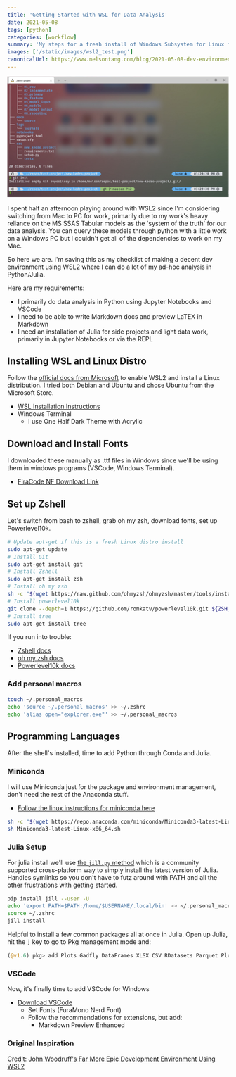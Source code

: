 ```yaml
---
title: 'Getting Started with WSL for Data Analysis'
date: 2021-05-08
tags: [python]
categories: [workflow]
summary: 'My steps for a fresh install of Windows Subsystem for Linux for Data Analysis'
images: ['/static/images/wsl2_test.png']
canonicalUrl: https://www.nelsontang.com/blog/2021-05-08-dev-environment-in-wsl
---
```


![img](/static/images/wsl2_test.png)

I spent half an afternoon playing around with WSL2 since I'm considering switching from Mac to PC for work, primarily due to my work's heavy reliance on the MS SSAS Tabular models as the 'system of the truth' for our data analysis. You can query these models through python with a little work on a Windows PC but I couldn't get all of the dependencies to work on my Mac.

So here we are. I'm saving this as my checklist of making a decent dev environment using WSL2 where I can do a lot of my ad-hoc analysis in Python/Julia.

Here are my requirements:

- I primarily do data analysis in Python using Jupyter Notebooks and VSCode
- I need to be able to write Markdown docs and preview LaTEX in Markdown
- I need an installation of Julia for side projects and light data work, primarily in Jupyter Notebooks or via the REPL

## Installing WSL and Linux Distro

Follow the [official docs from Microsoft](https://docs.microsoft.com/en-us/windows/wsl/install-win10) to enable WSL2 and install a Linux distribution. I tried both Debian and Ubuntu and chose Ubuntu from the Microsoft Store.

- [WSL Installation Instructions](https://docs.microsoft.com/en-us/windows/wsl/install-win10)
- Windows Terminal
  - I use One Half Dark Theme with Acrylic

## Download and Install Fonts

I downloaded these manually as .ttf files in Windows since we'll be using them in windows programs (VSCode, Windows Terminal).

- [FiraCode NF Download Link](https://github.com/ryanoasis/nerd-fonts/releases/download/v2.1.0/FiraCode.zip)

## Set up Zshell

Let's switch from bash to zshell, grab oh my zsh, download fonts, set up Powerlevel10k.

```bash
# Update apt-get if this is a fresh Linux distro install
sudo apt-get update
# Install Git
sudo apt-get install git
# Install Zshell
sudo apt-get install zsh
# Install oh my zsh
sh -c "$(wget https://raw.github.com/ohmyzsh/ohmyzsh/master/tools/install.sh -O -)"
# Install powerlevel10k
git clone --depth=1 https://github.com/romkatv/powerlevel10k.git ${ZSH_CUSTOM:-$HOME/.oh-my-zsh/custom}/themes/powerlevel10k
# Install tree
sudo apt-get install tree
```

If you run into trouble:

- [Zshell docs](http://zsh.sourceforge.net/)
- [oh my zsh docs](https://ohmyz.sh/#install)
- [Powerlevel10k docs](https://github.com/romkatv/powerlevel10k)

### Add personal macros

```bash
touch ~/.personal_macros
echo 'source ~/.personal_macros' >> ~/.zshrc
echo 'alias open="explorer.exe"' >> ~/.personal_macros
```

## Programming Languages

After the shell's installed, time to add Python through Conda and Julia.

### Miniconda

I will use Miniconda just for the package and environment management, don't need the rest of the Anaconda stuff.

- [Follow the linux instructions for miniconda here](https://docs.conda.io/en/latest/miniconda.html#linux-installers)

```bash
sh -c "$(wget https://repo.anaconda.com/miniconda/Miniconda3-latest-Linux-x86_64.sh 0O -)"
sh Miniconda3-latest-Linux-x86_64.sh
```

### Julia Setup

For julia install we'll use [the `jill.py` method](https://github.com/johnnychen94/jill.py) which is a community supported cross-platform way to simply install the latest version of Julia. Handles symlinks so you don't have to futz around with PATH and all the other frustrations with getting started.

```bash
pip install jill --user -U
echo 'export PATH=$PATH:/home/$USERNAME/.local/bin' >> ~/.personal_macros
source ~/.zshrc
jill install
```

Helpful to install a few common packages all at once in Julia. Open up Julia, hit the `]` key to go to Pkg management mode and:

```julia
(@v1.6) pkg> add Plots Gadfly DataFrames XLSX CSV RDatasets Parquet Pluto IJulia DataFramesMeta
```

### VSCode

Now, it's finally time to add VSCode for Windows

- [Download VSCode](https://code.visualstudio.com/)
  - Set Fonts (FuraMono Nerd Font)
  - Follow the recommendations for extensions, but add:
    - Markdown Preview Enhanced

### Original Inspiration

Credit: [John Woodruff's Far More Epic Development Environment Using WSL2](https://dev.to/johnbwoodruff/far-more-epic-development-environment-using-wsl-2-439g)
